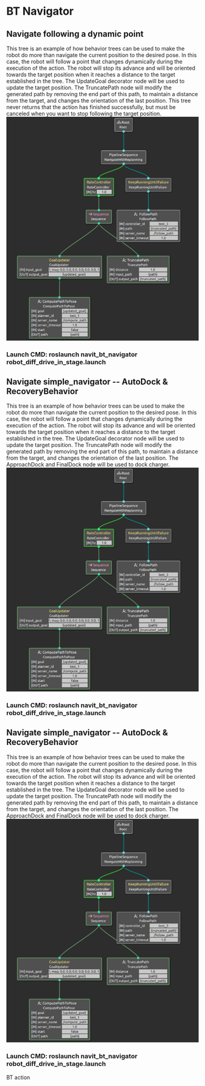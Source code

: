 # BT Navigator


## Navigate following a dynamic point
This tree is an example of how behavior trees can be used to make the robot do more than navigate the current position to the desired pose. In this case, the robot will follow a point that changes dynamically during the execution of the action. The robot will stop its advance and will be oriented towards the target position when it reaches a distance to the target established in the tree. The UpdateGoal decorator node will be used to update the target position. The TruncatePath node will modify the generated path by removing the end part of this path, to maintain a distance from the target, and changes the orientation of the last position. This tree never returns that the action has finished successfully, but must be canceled when you want to stop following the target position.
![Navigate following a dynamic point ](./doc/simple_navigator_tree.png)
### Launch CMD: roslaunch navit_bt_navigator robot_diff_drive_in_stage.launch

## Navigate simple_navigator -- AutoDock & RecoveryBehavior
This tree is an example of how behavior trees can be used to make the robot do more than navigate the current position to the desired pose. In this case, the robot will follow a point that changes dynamically during the execution of the action. The robot will stop its advance and will be oriented towards the target position when it reaches a distance to the target established in the tree. 
The UpdateGoal decorator node will be used to update the target position.
The TruncatePath node will modify the generated path by removing the end part of this path, to maintain a distance from the target, and changes the orientation of the last position.
The ApproachDock and FinalDock node will be used to dock charger.
![Simple Navigator ](./doc/simple_navigator_tree.png)
### Launch CMD: roslaunch navit_bt_navigator robot_diff_drive_in_stage.launch

## Navigate simple_navigator -- AutoDock & RecoveryBehavior
This tree is an example of how behavior trees can be used to make the robot do more than navigate the current position to the desired pose. In this case, the robot will follow a point that changes dynamically during the execution of the action. The robot will stop its advance and will be oriented towards the target position when it reaches a distance to the target established in the tree.
The UpdateGoal decorator node will be used to update the target position.
The TruncatePath node will modify the generated path by removing the end part of this path, to maintain a distance from the target, and changes the orientation of the last position.
The ApproachDock and FinalDock node will be used to dock charger.
![Navigate following a dynamic point ](./doc/simple_navigator_tree.png)
### Launch CMD: roslaunch navit_bt_navigator robot_diff_drive_in_stage.launch


BT action